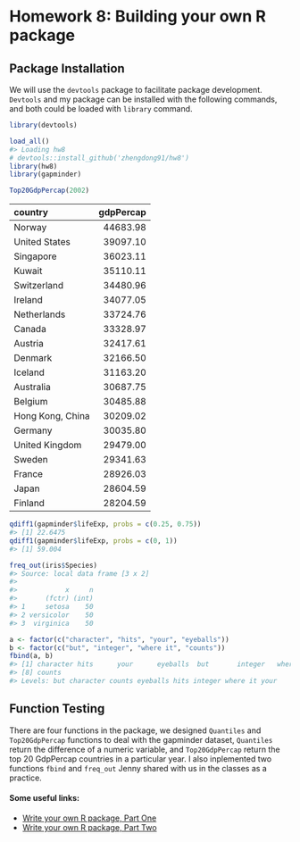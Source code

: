 Homework 8: Building your own R package
=======================================

Package Installation
--------------------

We will use the `devtools` package to facilitate package development. `Devtools` and my package can be installed with the following commands, and both could be loaded with `library` command.

``` r
library(devtools)
```

``` r
load_all()
#> Loading hw8
# devtools::install_github('zhengdong91/hw8')
library(hw8)
library(gapminder)
```

``` r
Top20GdpPercap(2002)
```

| country          |  gdpPercap|
|:-----------------|----------:|
| Norway           |   44683.98|
| United States    |   39097.10|
| Singapore        |   36023.11|
| Kuwait           |   35110.11|
| Switzerland      |   34480.96|
| Ireland          |   34077.05|
| Netherlands      |   33724.76|
| Canada           |   33328.97|
| Austria          |   32417.61|
| Denmark          |   32166.50|
| Iceland          |   31163.20|
| Australia        |   30687.75|
| Belgium          |   30485.88|
| Hong Kong, China |   30209.02|
| Germany          |   30035.80|
| United Kingdom   |   29479.00|
| Sweden           |   29341.63|
| France           |   28926.03|
| Japan            |   28604.59|
| Finland          |   28204.59|

``` r
qdiff1(gapminder$lifeExp, probs = c(0.25, 0.75))
#> [1] 22.6475
qdiff1(gapminder$lifeExp, probs = c(0, 1))
#> [1] 59.004
```

``` r
freq_out(iris$Species)
#> Source: local data frame [3 x 2]
#> 
#>            x     n
#>       (fctr) (int)
#> 1     setosa    50
#> 2 versicolor    50
#> 3  virginica    50
```

``` r
a <- factor(c("character", "hits", "your", "eyeballs"))
b <- factor(c("but", "integer", "where it", "counts"))
fbind(a, b)
#> [1] character hits      your      eyeballs  but       integer   where it 
#> [8] counts   
#> Levels: but character counts eyeballs hits integer where it your
```

Function Testing
----------------

There are four functions in the package, we designed `Quantiles` and `Top20GdpPercap` functions to deal with the gapminder dataset, `Quantiles` return the difference of a numeric variable, and `Top20GdpPercap` return the top 20 GdpPercap countries in a particular year. I also inplemented two functions `fbind` and `freq_out` Jenny shared with us in the classes as a practice.

#### Some useful links:

-   [Write your own R package, Part One](https://stat545-ubc.github.io/packages04_foofactors-package-01.html)
-   [Write your own R package, Part Two](https://stat545-ubc.github.io/packages05_foofactors-package-02.html)
